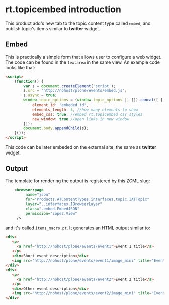 rt.topicembed introduction
==========================

This product add's new tab to the topic content type called `embed`, and
publish topic's items similar to **twitter** widget.


Embed
-----

This is practically a simple form that allows user to configure a web widget.
The code can be found in the `textarea` in the same view. An example code
looks like that:

```html
<script>
    (function() {
        var s = document.createElement('script');
        s.src = 'http://nohost/plone/events/embed.js';
        s.async = true;
        window.topic_options = (window.topic_options || []).concat([ { 
            element_id: 'embeded_id',
            elements_length: 5, //how many elements to show
            embed_css: true, //embed rt.topicembed css styles
            new_window: true //open links in new window
        }]);
        document.body.appendChild(s);
    }());
</script>
```


This code can be later embeded on the external site, the same as **twitter** widget.

Output
------

The template for rendering the output is registered by this ZCML slug:

```xml
    <browser:page
         name="json"
         for="Products.ATContentTypes.interfaces.topic.IATTopic"
         layer="..interfaces.IBrowserLayer"
         class=".embed.EmbedJSON"
         permission="zope2.View"
     />
```
and it's called `items_macro.pt`. It generates an HTML output similar to:

```html
<div>
   <p>
     <a href="http://nohost/plone/events/event1">Event 1 title</a>
   </p>
   <div>Short event description</div>
   <img src="http://nohost/plone/events/event1/image_mini" title="Event 1 image">
</div>
<div>
   <p>
     <a href="http://nohost/plone/events/event2">Event 2 title</a>
   </p>
   <div>Other event description</div>
   <img src="http://nohost/plone/events/event2/image_mini" title="Event 2 image">
</div>
```


